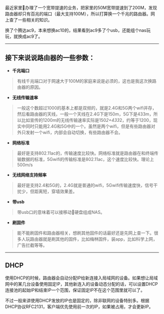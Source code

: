 最近家里办理了一个宽带提速的业务，把家里的50M宽带提速到了200M，发现路由器却只有百兆的端口（最大支持100M），所以打算换一个千兆的路由器。网上查了一些相关的知识。

换了个腾达ac9，本来想换ac10的，结果看到ac9多了个usb，还能组个nas玩玩，就换成ac9了。

---

## 接下来说说路由器的一些参数：
 - **千兆端口**
 > 有线千兆端口对于网速大于100M的家庭来说是必须的，这也是我这次换路由器的原因。
 - **无线传输速率**
 > 一般这个数超过1000的基本上都是双频的，就是2.4G和5G两个wifi并存，然后看路由器的天线，一般一个天线在2.4G下是150m，5G下是433m，所以比如宣传的1200m的无线传输速率实际是150*2+433*2，约等于1200，现实中同时只能用2.4G和5G中的一个。虽然是两个wifi，但是有些路由器对外只发射一个wifi，内部会自动切换，有些路由器不会。
 - **网络标准**
 > 最好是支持802.11ac的，传输速度比较快。网络标准就是路由器在和终端传输数据的标准，5Gwifi的传输标准是802.11ac，这个速度比较快。理论上500m/s
 - **无线网络支持频率**
 > 最好是支持2.4和5G的，2.4G就是普通的wifi，5Gwifi传输速度快，信号干扰少，但距离短，穿墙效果差。
 - **带usb**
 > 带usb口的意味着可以接移动硬盘组成NAS。
 - **刷固件**
 > 能不能刷固件和路由器相关，想刷其他固件的话最好还是先网上查一下。很多人玩路由器就是刷其他的固件，比如梅林固件，装app，比如科学上网，广告拦截等等。

---

## DHCP

使用DHCP的时候，路由器会自动分配IP给新连接入局域网的设备。如果想让局域网中的某几台设备使用固定IP，其他新连入的设备动态分配的话，可以设置DHCP连接池的起始IP和结束IP一个范围，保证固定IP不在这个范围里就可以了。

不过一般来讲使用DHCP发放的IP也是固定的，除非联网的设备特别多。根据DHCP协议RFC2131，客户端优先使用前一次的IP，如果被占用，才会更新IP。